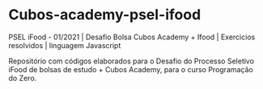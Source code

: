 <p align="center">
  
# Cubos-academy-psel-ifood

PSEL iFood - 01/2021 |
Desafio Bolsa Cubos Academy + Ifood |
Exercicios resolvidos |
linguagem Javascript
  
Repositório com códigos elaborados para o Desafio do Processo Seletivo iFood de bolsas de estudo + Cubos Academy, para o curso Programação do Zero.
</p>
